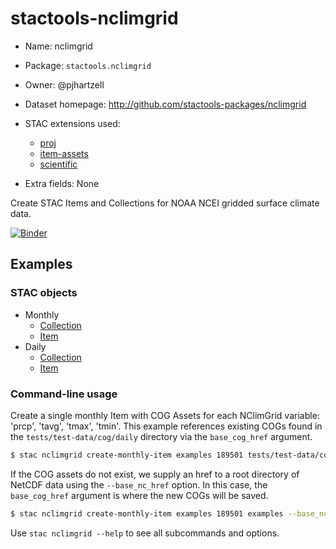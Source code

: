 # stactools-nclimgrid

- Name: nclimgrid
- Package: `stactools.nclimgrid`
- Owner: @pjhartzell
- Dataset homepage: http://github.com/stactools-packages/nclimgrid
- STAC extensions used:
  - [proj](https://github.com/stac-extensions/projection/)
  - [item-assets](https://github.com/stac-extensions/item-assets)
  - [scientific](https://github.com/stac-extensions/scientific)

- Extra fields: None

Create STAC Items and Collections for NOAA NCEI gridded surface climate data.

[![Binder](https://mybinder.org/badge_logo.svg)](https://mybinder.org/v2/gh/stactools-packages/nclimgrid/main?filepath=docs/installation_and_basic_usage.ipynb)

## Examples

### STAC objects

- Monthly
  - [Collection](examples/monthly/collection.json)
  - [Item](examples/monthly/nclimgrid-189501/nclimgrid-189501.json)
- Daily
  - [Collection](examples/daily/collection.json)
  - [Item](examples/daily/202201-grd-prelim-01/202201-grd-prelim-01.json)

### Command-line usage

Create a single monthly Item with COG Assets for each NClimGrid variable: 'prcp', 'tavg', 'tmax', 'tmin'. This example references existing COGs found in the `tests/test-data/cog/daily` directory via the `base_cog_href` argument.

```bash
$ stac nclimgrid create-monthly-item examples 189501 tests/test-data/cog/monthly
```

If the COG assets do not exist, we supply an href to a root directory of NetCDF data using the `--base_nc_href`
option. In this case, the `base_cog_href` argument is where the new COGs will be saved.

```bash
$ stac nclimgrid create-monthly-item examples 189501 examples --base_nc_href tests/test-data/netcdf/monthly
```

Use `stac nclimgrid --help` to see all subcommands and options.
